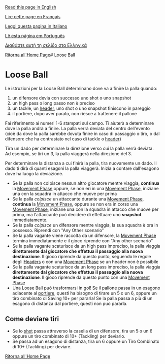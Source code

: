 [Read this page in English](https://counterattackgame.github.io/wiki/loose_ball)

[Lire cette page en Français](https://counterattackgame.github.io/wiki/fr/loose_ball)

[Leggi questa pagina in Italiano](https://counterattackgame.github.io/wiki/it/loose_ball)

[Lê esta página em Português](https://counterattackgame.github.io/wiki/pt/loose_ball)

[Διαβάστε αυτή τη σελίδα στα Ελληνικά](https://counterattackgame.github.io/wiki/gr/loose_ball)

[Ritorna all'Home Page](https://counterattackgame.github.io/wiki/it/index)# Loose Ball
# Loose Ball

Le istruzioni per la Loose Ball determinano dove va a finire la palla quando:

1. un difensore devia con successo uno shot o uno snapshot
2. un high pass o long passo non è preciso
3. un tackle, un [header](https://counterattackgame.github.io/wiki/it/heading), uno shot o uno snapshot finiscono in pareggio
4. il portiere, dopo aver parato, non riesce a trattenere il pallone

Fai riferimento ai numeri 1-6 stampati sul campo. Ti aiuterà a determinare dove la palla andrà a finire. La palla verrà deviata del centro dell'evento (cioè da dove la palla sarebbe dovuta finire in caso di passaggio o tiro, o dal difensore che ha contrastato nel caso di tackle o [header](https://counterattackgame.github.io/wiki/it/heading))

Tira un dado per determinare la direzione verso cui la palla verrà deviata. Ad esempio, se tiri un 3, la palla viaggerà nella direzione del 3.

Per determinare la distanza a cui finirà la palla, tira nuovamente un dado. Il dado ti dirà di quanti esagoni la palla viaggerà. Inizia a contare dall'esagono dove ha luogo la deviazione.

- Se la palla non colpisce nessun altro giocatore mentre viaggia, **continua** la [Movement Phase](https://counterattackgame.github.io/wiki/it/movement_phase) oppure, se non eri in una [Movement Phase](https://counterattackgame.github.io/wiki/it/movement_phase), iniziane una con la squadra in attacco che muove per prima
- Se la palla _colpisce_ un attaccante durante una [Movement Phase](https://counterattackgame.github.io/wiki/it/movement_phase), **continua** la [Movement Phase](https://counterattackgame.github.io/wiki/it/movement_phase), oppure se non era in corso una [Movement Phase](https://counterattackgame.github.io/wiki/it/movement_phase), iniziane una con la squadra in attacco che muove per prima, ma l'attaccante può decidere di effettuare uno **snapshot** immediatamente.
- Se la palla _colpisce_ un difensore mentre viaggia, la sua squadra è ora in possesso. Riprendi con "Any Other scenario"
- Se la palla vagante viene raccolta da un difensore, la [Movement Phase](https://counterattackgame.github.io/wiki/it/movement_phase) termina immediatamente e il gioco riprende con "Any other scenario"
- Se la palla vagante scaturisce da un high pass impreciso, la palla viaggia **direttamente dal giocatore che effettua il passaggio alla nuova destinazione**. Il gioco riprende da questo punto, seguendo le regole degli [Headers](https://counterattackgame.github.io/wiki/it/heading) o con una [Movement Phase](https://counterattackgame.github.io/wiki/it/movement_phase) se un header non è possibile
- Se la palla vagante scaturisce da un long pass impreciso, la palla viaggia **direttamente dal giocatore che effettua il passaggio alla nuova destinazione**. Il gioco riprende da questo punto con una [Movement Phase](https://counterattackgame.github.io/wiki/it/movement_phase)
- Una Loose Ball può trasformarsi in gol! Se il pallone passa in un esagono adiacente al [portiere](https://counterattackgame.github.io/wiki/it/goalkeeper), questi ha bisogno di tirare un 5 o un 6, oppure un tiro combinato di Saving 10+ per pararla! Se la palla passa a più di un esagono di distanza dal portiere, questi non può pararla.

## Come deviare tiri

- Se lo [shot](https://counterattackgame.github.io/wiki/it/shooting) passa attraverso la casella di un difensore, tira un 5 o un 6 oppure un tiro combinato di 10+ (Tackling) per deviarlo.
- Se passa ad un esagono di distanza, tira un 6 oppure un Tiro Combinato di 10+ (Tackling) per deviare.

[Ritorna all'Home Page](https://counterattackgame.github.io/wiki/it/index)
